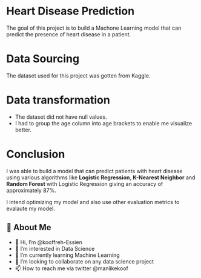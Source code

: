 
# Heart Disease Prediction

The goal of this project is to build a Machone Learning model that can predict the presence of heart disease in a patient.

# Data Sourcing
The dataset used for this project was gotten from Kaggle.

# Data transformation
- The dataset did not have null values.
- I had to group the age column into age brackets to enable me visualize better.

# Conclusion
I was able to build a model that can predict patients with heart disease using various algorithms like **Logistic Regression**, **K-Nearest Neighbor** and **Random Forest** with Logistic Regression giving an accuracy of approximately 87%.

I intend optimizing my model and also use other evaluation metrics to evalaute my model.
## 🚀 About Me
- 👋 Hi, I’m @kooffreh-Essien
- 👀 I’m interested in Data Science
- 🌱 I’m currently learning Machine Learning
- 💞️ I’m looking to collaborate on any data science project
- 📫 How to reach me via twitter @manlikekoof


